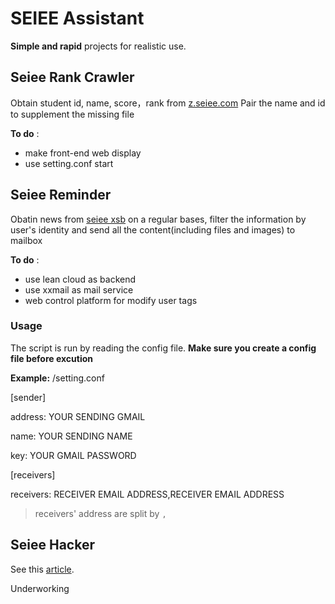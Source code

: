 # SEIEE Assistant

**Simple and rapid** projects for realistic use.

## Seiee Rank Crawler

Obtain student id, name, score，rank from [z.seiee.com](http://z.seiee.com/)
Pair the name and id to supplement the missing file

**To do** : 
- make front-end web display
- use setting.conf start

## Seiee Reminder

Obatin news from [seiee xsb](http://xsb.seiee.sjtu.edu.cn/) on a regular bases,
filter the information by user's identity and send all the content(including files and images) to mailbox

**To do** :
- use lean cloud as backend
- use xxmail as mail service
- web control platform for modify user tags

### Usage

The script is run by reading the config file. **Make sure you create a config file before excution**

**Example:**
/setting.conf

[sender]

address: YOUR SENDING GMAIL

name: YOUR SENDING NAME

key: YOUR GMAIL PASSWORD

[receivers]

receivers: RECEIVER EMAIL ADDRESS,RECEIVER EMAIL ADDRESS 
> receivers' address are split by `,`

## Seiee Hacker

See this [article](http://blog.delvin.xyz/jekyll/update/2015/10/27/python-multithread-brute-force/).

Underworking
